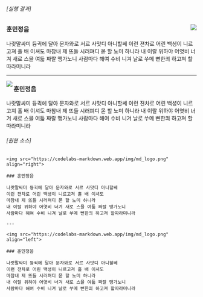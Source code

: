 ###### [실행 결과]

<img src="https://codelabs-markdown.web.app/img/md_logo.png" align="right">

### 훈민정음

나랏말싸미 듕귁에 달아 문자와로 서르 사맛디 아니할쎄
이런 젼차로 어린 백셩이 니르고져 홀 배 이셔도
마참내 제 뜨들 시러펴디 몯 할 노미 하니라
내 이랄 위하야 어엿비 너겨 새로 스믈 여듧 짜랄 맹가노니
사람마다 해여 수비 니겨 날로 쑤메 뼌한킈 하고져 할따라미니라

---

<img src="https://codelabs-markdown.web.app/img/md_logo.png" align="left">

### 훈민정음

나랏말싸미 듕귁에 달아 문자와로 서르 사맛디 아니할쎄
이런 젼차로 어린 백셩이 니르고져 홀 배 이셔도
마참내 제 뜨들 시러펴디 몯 할 노미 하니라
내 이랄 위하야 어엿비 너겨 새로 스믈 여듧 짜랄 맹가노니
사람마다 해여 수비 니겨 날로 쑤메 뼌한킈 하고져 할따라미니라


###### [원본 소스]

```
<img src="https://codelabs-markdown.web.app/img/md_logo.png" align="right">

### 훈민정음

나랏말싸미 듕귁에 달아 문자와로 서르 사맛디 아니할쎄
이런 젼차로 어린 백셩이 니르고져 홀 배 이셔도
마참내 제 뜨들 시러펴디 몯 할 노미 하니라
내 이랄 위하야 어엿비 너겨 새로 스믈 여듧 짜랄 맹가노니
사람마다 해여 수비 니겨 날로 쑤메 뼌한킈 하고져 할따라미니라

---

<img src="https://codelabs-markdown.web.app/img/md_logo.png" align="left">

### 훈민정음

나랏말싸미 듕귁에 달아 문자와로 서르 사맛디 아니할쎄
이런 젼차로 어린 백셩이 니르고져 홀 배 이셔도
마참내 제 뜨들 시러펴디 몯 할 노미 하니라
내 이랄 위하야 어엿비 너겨 새로 스믈 여듧 짜랄 맹가노니
사람마다 해여 수비 니겨 날로 쑤메 뼌한킈 하고져 할따라미니라
```
